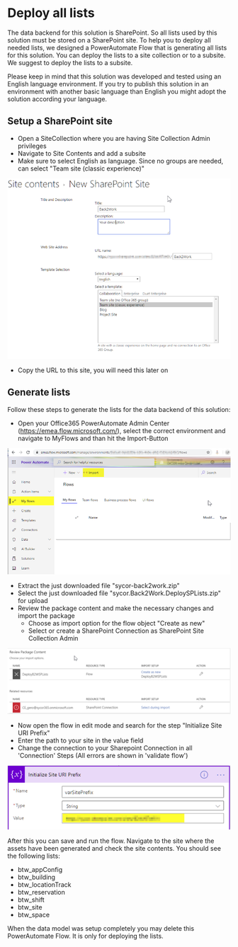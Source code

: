 # Deploy all lists

The data backend for this solution is SharePoint. So all lists used by this solution must be stored on a SharePoint site. To help you to deploy all needed lists, we designed a PowerAutomate Flow that is generating all lists for this solution. You can deploy the lists to a site collection or to a subsite. We suggest to deploy the lists to a subsite.

Please keep in mind that this solution was developed and tested using an English language environment. If you try to publish this solution in an environment with another basic  language than English you might adopt the solution according your language.

## Setup a SharePoint site
* Open a SiteCollection where you are having Site Collection Admin privileges 
* Navigate to Site Contents and add a subsite
* Make sure to select English as language. Since no groups are needed, can select "Team site (classic experience)"

![ConfigureSite](images/SelectSiteTemplate.png)
* Copy the URL to this site, you will need this later on



## Generate lists
Follow these steps to generate the lists for the data backend of this solution:
* Open  your Office365 PowerAutomate Admin Center (https://emea.flow.microsoft.com/), select the correct environment and navigate to MyFlows and than hit the Import-Button

![ImportFlowScreen](images/ImportFlow1.png)
* Extract the just downloaded file "sycor-back2work.zip"
* Select the just downloaded file "sycor.Back2Work.DeploySPLists.zip" for upload
* Review the package content and make the necessary changes and import the package
	* Choose as import option for the flow object "Create as new"
	* Select or create a SharePoint Connection as SharePoint Site Collection Admin
	
![ConfigureFlowScreen](images/ImportFlow2.png)

* Now open the flow in edit mode and search for the step "Initialize Site URI Prefix"
* Enter the path to your site in the value field
* Change the connection to your Sharepoint Connection in all 'Connection' Steps (All errors are shown in 'validate flow')

![SetURI](images/SetURI.png)

After this you can save and run the flow. Navigate to the site where the assets have been generated and check the site contents. You should see the following lists:
* btw_appConfig
* btw_building
* btw_locationTrack
* btw_reservation
* btw_shift
* btw_site
* btw_space

When the data model was setup completely you may delete this PowerAutomate Flow. It is only for deploying the lists.

